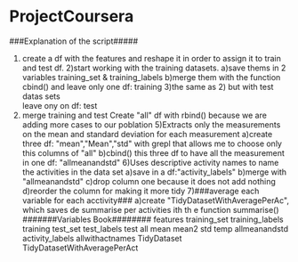 # ProjectCoursera
###Explanation of the script#####
1) create a df with the features and reshape it in order to assign it to train and test df.
2)start working with the training datasets.
  a)save thems in 2 variables training_set & training_labels
  b)merge them with the function cbind() and leave only one df: training
3)the same as 2) but with test datas sets  
  leave ony on df: test
4) merge training and test
  Create "all" df with  rbind() because we are adding more cases to our poblation
5)Extracts only the measurements on the mean and standard deviation for each measurement
  a)create three df: "mean","Mean","std" with grepl that allows me to choose only this columns of "all"
  b)cbind() this three df to have all the measurement in one df: "allmeanandstd"
6)Uses descriptive activity names to name the activities in the data set
  a)save in a df:"activity_labels" 
  b)merge with "allmeanandstd"
  c)drop column one because it does not add nothing
  d)reorder the column for making it more tidy
7)###average each variable for each acctivity###
  a)create "TidyDatasetWithAveragePerAc", which saves de summarise per activities ith th e function summarise()
#######Variables Book########
features
training_set
training_labels
training
test_set
test_labels
test
all
mean
mean2
std
temp
allmeanandstd
activity_labels
allwithactnames
TidyDataset
TidyDatasetWithAveragePerAct


  
 

